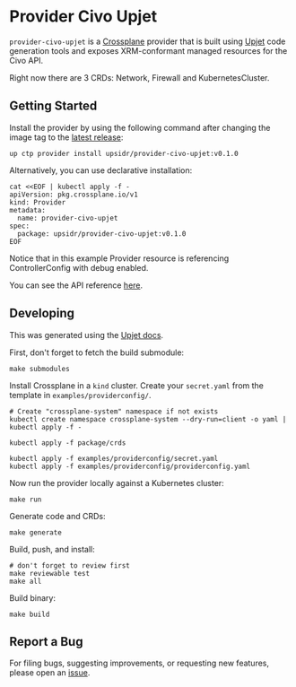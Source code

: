 # Provider Civo Upjet

`provider-civo-upjet` is a [Crossplane](https://crossplane.io/) provider that
is built using [Upjet](https://github.com/upbound/upjet) code
generation tools and exposes XRM-conformant managed resources for the
Civo API.

Right now there are 3 CRDs: Network, Firewall and KubernetesCluster.

## Getting Started

Install the provider by using the following command after changing the image tag
to the [latest release](https://marketplace.upbound.io/providers/upsidr/provider-civo):

```
up ctp provider install upsidr/provider-civo-upjet:v0.1.0
```

Alternatively, you can use declarative installation:

```
cat <<EOF | kubectl apply -f -
apiVersion: pkg.crossplane.io/v1
kind: Provider
metadata:
  name: provider-civo-upjet
spec:
  package: upsidr/provider-civo-upjet:v0.1.0
EOF
```

Notice that in this example Provider resource is referencing ControllerConfig with debug enabled.

You can see the API reference [here](https://doc.crds.dev/github.com/upsidr/provider-civo-upjet).

## Developing

This was generated using the [Upjet docs](https://github.com/upbound/upjet/blob/main/docs/generating-a-provider.md).

First, don't forget to fetch the build submodule:

```console
make submodules
```

Install Crossplane in a `kind` cluster. Create your `secret.yaml` from the template in `examples/providerconfig/`.

```console
# Create "crossplane-system" namespace if not exists
kubectl create namespace crossplane-system --dry-run=client -o yaml | kubectl apply -f -

kubectl apply -f package/crds

kubectl apply -f examples/providerconfig/secret.yaml
kubectl apply -f examples/providerconfig/providerconfig.yaml
```

Now run the provider locally against a Kubernetes cluster:

```console
make run
```

Generate code and CRDs:

```console
make generate
```

Build, push, and install:

```console
# don't forget to review first
make reviewable test
make all
```

Build binary:

```console
make build
```

## Report a Bug

For filing bugs, suggesting improvements, or requesting new features, please
open an [issue](https://github.com/upsidr/provider-civo-upjet/issues).
